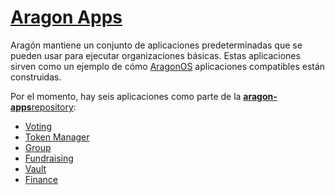 # [Aragon Apps](https://github.com/aragon/aragon-apps)

Aragón mantiene un conjunto de aplicaciones predeterminadas que se pueden usar para ejecutar organizaciones básicas. Estas aplicaciones sirven como un ejemplo de cómo [AragonOS](../AragonOS.md) aplicaciones compatibles están construidas.

Por el momento, hay seis aplicaciones como parte de la [**aragon-apps**repository](https://github.com/aragon/aragon-apps):

- [Voting](./voting.md)
- [Token Manager](./token-manager.md)
- [Group](./group.md)
- [Fundraising](./fundraising.md)
- [Vault](./vault.md)
- [Finance](./finance.md)
